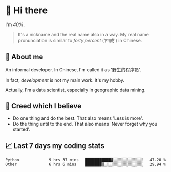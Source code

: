 # 👋 Hi there

I'm *40%*.

> It's a nickname and the real name also in a way.
> My real name pronunciation is similar to *forty percent* ('四成') in Chinese.

## :speech_balloon: About me

An informal developer. In Chinese, I'm called it as '野生的程序员'.

In fact, _development_ is not my main work. It's my hobby.

Actually, I'm a data scientist, especially in geographic data mining.

## :see_no_evil: Creed which I believe

- Do one thing and do the best. That also means 'Less is more'.
- Do the thing until to the end. That also means 'Never forget why you started'.

## :chart_with_upwards_trend: Last 7 days my coding stats

<!--START_SECTION:waka-->

```text
Python             9 hrs 37 mins   ███████████▓░░░░░░░░░░░░░   47.20 %
Other              6 hrs 6 mins    ███████▒░░░░░░░░░░░░░░░░░   29.94 %
```

<!--END_SECTION:waka-->
